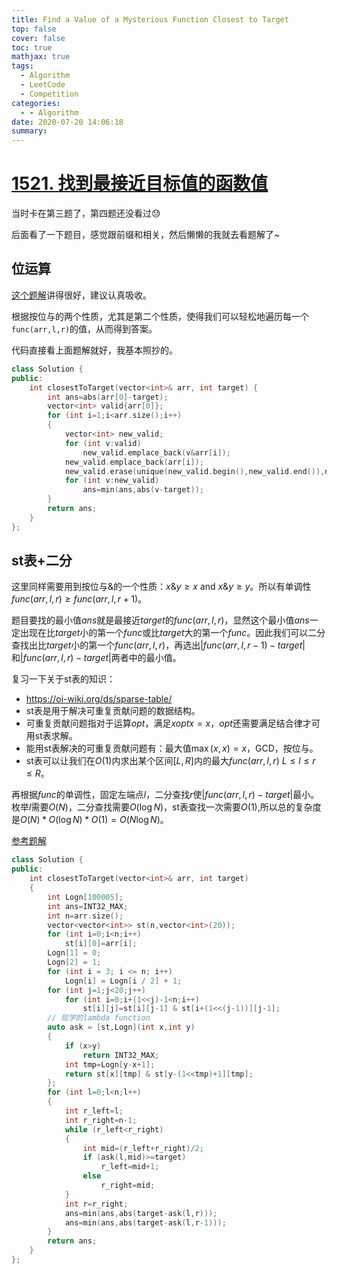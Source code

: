 ```yaml
---
title: Find a Value of a Mysterious Function Closest to Target
top: false
cover: false
toc: true
mathjax: true
tags:
  - Algorithm
  - LeetCode
  - Competition
categories:
  - - Algorithm
date: 2020-07-20 14:06:18
summary:
---
```


# [1521. 找到最接近目标值的函数值](https://leetcode-cn.com/problems/find-a-value-of-a-mysterious-function-closest-to-target/)
当时卡在第三题了，第四题还没看过😓

后面看了一下题目，感觉跟前缀和相关，然后懒懒的我就去看题解了~

## 位运算
[这个题解](https://leetcode-cn.com/problems/find-a-value-of-a-mysterious-function-closest-to-target/solution/10-xing-dai-ma-an-wei-yu-yun-suan-de-xing-zhi-by-2/)讲得很好，建议认真吸收。

根据按位与的两个性质，尤其是第二个性质，使得我们可以轻松地遍历每一个`func(arr,l,r)`的值，从而得到答案。

代码直接看上面题解就好，我基本照抄的。
```cpp
class Solution {
public:
    int closestToTarget(vector<int>& arr, int target) {
        int ans=abs(arr[0]-target);
        vector<int> valid{arr[0]};
        for (int i=1;i<arr.size();i++)
        {
            vector<int> new_valid;
            for (int v:valid)
                new_valid.emplace_back(v&arr[i]);
            new_valid.emplace_back(arr[i]);       
            new_valid.erase(unique(new_valid.begin(),new_valid.end()),new_valid.end());
            for (int v:new_valid)
                ans=min(ans,abs(v-target));
        }
        return ans;
    }
};
```

## st表+二分
这里同样需要用到按位与&的一个性质：$x\&y \geq x$ and $x\&y \geq y$。所以有单调性$func(arr,l,r)\geq func(arr,l,r+1)$。

题目要找的最小值$ans$就是最接近$target$的$func(arr,l,r)$，显然这个最小值$ans$一定出现在比$target$小的第一个$func$或比$target$大的第一个$func$。因此我们可以二分查找出比$target$小的第一个$func(arr,l,r)$，再选出$|func(arr,l,r-1)-target|$和$|func(arr,l,r)-target|$两者中的最小值。

复习一下关于st表的知识：  
- https://oi-wiki.org/ds/sparse-table/
- st表是用于解决可重复贡献问题的数据结构。
- 可重复贡献问题指对于运算$opt$，满足$x opt x = x$，$opt$还需要满足结合律才可用st表求解。
- 能用st表解决的可重复贡献问题有：最大值$\max(x,x)=x$，GCD，按位与。
- st表可以让我们在$O(1)$内求出某个区间$[L,R]$内的最大$func(arr,l,r)$ $L\leq l \leq r \leq R$。

再根据$func$的单调性，固定左端点$l$，二分查找$r$使$|func(arr,l,r)-target|$最小。枚举$l$需要$O(N)$，二分查找需要$O(\log N)$，st表查找一次需要$O(1)$,所以总的复杂度是$O(N)*O(\log N)*O(1)=O(N\log N)$。

[参考题解](https://leetcode-cn.com/problems/find-a-value-of-a-mysterious-function-closest-to-target/solution/mei-ju-qi-dian-rmq-er-fen-by-acw_wangdh15/)
```cpp
class Solution {
public:
    int closestToTarget(vector<int>& arr, int target) 
    {
        int Logn[100005];
        int ans=INT32_MAX;
        int n=arr.size();
        vector<vector<int>> st(n,vector<int>(20));
        for (int i=0;i<n;i++)
            st[i][0]=arr[i];
        Logn[1] = 0;
        Logn[2] = 1;
        for (int i = 3; i <= n; i++) 
            Logn[i] = Logn[i / 2] + 1;
        for (int j=1;j<20;j++)
            for (int i=0;i+(1<<j)-1<n;i++)
                st[i][j]=st[i][j-1] & st[i+(1<<(j-1))][j-1];
        // 现学的lambda function 
        auto ask = [st,Logn](int x,int y)
        {
            if (x>y)
                return INT32_MAX;
            int tmp=Logn[y-x+1];
            return st[x][tmp] & st[y-(1<<tmp)+1][tmp];
        };
        for (int l=0;l<n;l++)
        {
            int r_left=l;
            int r_right=n-1;
            while (r_left<r_right)
            {
                int mid=(r_left+r_right)/2;
                if (ask(l,mid)>=target)
                    r_left=mid+1;
                else
                    r_right=mid;
            }
            int r=r_right;
            ans=min(ans,abs(target-ask(l,r)));
            ans=min(ans,abs(target-ask(l,r-1)));
        }
        return ans;
    }
};
```

